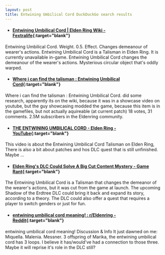 ```yaml
---
layout: post
title: Entwining Umbilical Cord DuckDuckGo search results
---
```

* #### [Entwining Umbilical Cord | Elden Ring Wiki - Fextralife](https://eldenring.wiki.fextralife.com/Entwining+Umbilical+Cord){:target="blank"}
Entwining Umbilical Cord. Weight. 0.5. Effect. Changes demeanour of wearer's actions. Entwining Umbilical Cord is a Talisman in Elden Ring. It is currently unavailable in-game. Entwining Umbilical Cord changes the demeanour of the wearer's actions. Mysterious circular object that's oddly warped.
* #### [Where i can find the talisman : Entwining Umbilical Cord](https://www.reddit.com/r/Eldenring/comments/t8wqb2/where_i_can_find_the_talisman_entwining_umbilical/){:target="blank"}
Where i can find the talisman : Entwining Umbilical Cord. did some research, apparently its on the wiki, because it was in a showcase video on youtube, but the guy showcasing modded the game, because this item is in the gamefiles, but not actually aquireable (at current patch) 18 votes, 31 comments. 2.5M subscribers in the Eldenring community.
* #### [THE ENTWINING UMBILICAL CORD - Elden Ring - YouTube](https://www.youtube.com/watch?v=luRR7FBgDs4){:target="blank"}
This video is about the Entwining Umbilical Cord Talisman on Elden Ring, There is also a bit about patches and hos DLC quest that is still unfinished. Maybe ...
* #### [Elden Ring's DLC Could Solve A Big Cut Content Mystery - Game Rant](https://gamerant.com/elden-ring-shadow-erdtree-dlc-cut-content-mystery-entwining-umbilical-cord-talisman/){:target="blank"}
The Entwining Umbilical Cord is a Talisman that changes the demeanor of the wearer's actions, but it was cut from the game at launch. The upcoming Shadow of the Erdtree DLC could bring it back and expand its story, according to a theory. The DLC could also offer a quest that requires a player to switch genders or just for fun.
* #### [entwining umbilical cord meaning! : r/Eldenring - Reddit](https://www.reddit.com/r/Eldenring/comments/1b8gjp4/entwining_umbilical_cord_meaning/){:target="blank"}
entwining umbilical cord meaning! Discussion & Info It just dawned on me: Miquella. Malenia. Messner. 3 offspring of Marika, the entwining umbilical cord has 3 loops. I believe it has/would've had a connection to those three. Maybe it will reprise it's role in the DLC still?
